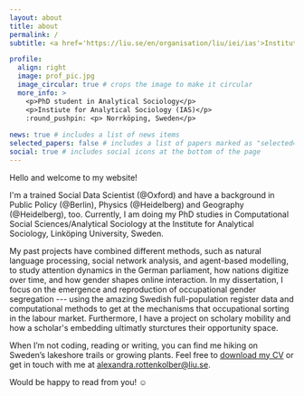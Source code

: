 ```yaml
---
layout: about
title: about
permalink: /
subtitle: <a href='https://liu.se/en/organisation/liu/iei/ias'>Institute for Analytical Sociology</a>, Linköping University, Sweden.

profile:
  align: right
  image: prof_pic.jpg
  image_circular: true # crops the image to make it circular
  more_info: >
    <p>PhD student in Analytical Sociology</p>
    <p>Instiute for Analytical Sociology (IAS)</p>
    :round_pushpin: <p> Norrköping, Sweden</p>
    
news: true # includes a list of news items
selected_papers: false # includes a list of papers marked as "selected={true}"
social: true # includes social icons at the bottom of the page
---
```


Hello and welcome to my website! 

I'm a trained Social Data Scientist (@Oxford) and have a background in Public Policy (@Berlin), Physics (@Heidelberg) and Geography (@Heidelberg), too. Currently, I am doing my PhD studies in Computational Social Sciences/Analytical Sociology at the Institute for Analytical Sociology, Linköping University, Sweden.

My past projects have combined different methods, such as natural language processing, social network analysis, and agent-based modelling, to study attention dynamics in the German parliament, how nations digitize over time, and how gender shapes online interaction. In my dissertation, I focus on the emergence and reproduction of occupational gender segregation --- using the amazing Swedish full-population register data and computational methods to get at the mechanisms that occupational sorting in the labour market. Furthermore, I have a project on scholary mobility and how a scholar's embedding ultimatly sturctures their opportunity space. 

 <p>
 When I’m not coding, reading or writing, you can find me hiking on Sweden’s lakeshore trails or growing plants. Feel free to
<a href="{{ '/assets/pdf/Rottenkolber_CV_Website.pdf' | relative_url}}">download my CV</a>
or get in touch with me at 
<a href="mailto:alexandra.rottenkolber@liu.se">alexandra.rottenkolber@liu.se</a>.
 </p>
 
Would be happy to read from you! :relaxed:
